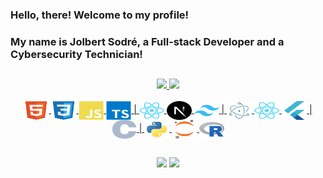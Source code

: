 ### Hello, there! Welcome to my profile!
### My name is Jolbert Sodré, a Full-stack Developer and a Cybersecurity Technician!

##

<div align="center">
  <a href="https://github.com/sdrjolbert">
  <img height="180em" src="https://github-readme-stats.vercel.app/api?username=sdrjolbert&show_icons=true&theme=react&include_all_commits=true&count_private=true"/>
  <img height="180em" src="https://github-readme-stats.vercel.app/api/top-langs/?username=sdrjolbert&layout=compact&langs_count=7&theme=react"/>
</div>

<div align="center" style="display: inline_block"><br>
  <img align="center" alt="Jolbert-HTML" height="30" width="40" src="https://raw.githubusercontent.com/devicons/devicon/master/icons/html5/html5-original.svg">
  <img align="center" alt="Jolbert-CSS" height="30" width="40" src="https://raw.githubusercontent.com/devicons/devicon/master/icons/css3/css3-original.svg">
  <img align="center" alt="Jolbert-JS" height="30" width="40" src="https://raw.githubusercontent.com/devicons/devicon/master/icons/javascript/javascript-plain.svg">
  <img align="center" alt="Jolbert-TS" height="30" width="40" src="https://raw.githubusercontent.com/devicons/devicon/master/icons/typescript/typescript-original.svg">
  |
  <img align="center" alt="Jolbert-React" height="30" width="40" src="https://raw.githubusercontent.com/devicons/devicon/master/icons/react/react-original.svg">
  <img align="center" alt="Jolbert-NextJS" height="30" width="40" src="https://raw.githubusercontent.com/devicons/devicon/master/icons/nextjs/nextjs-original.svg">
  <img align="center" alt="Jolbert-TailwindCSS" height="30" width="40" src="https://raw.githubusercontent.com/devicons/devicon/master/icons/tailwindcss/tailwindcss-original.svg">
  |
  <img align="center" alt="Jolbert-ElectronJs" height="30" width="40" src="https://raw.githubusercontent.com/devicons/devicon/master/icons/electron/electron-original.svg">
  <img align="center" alt="Jolbert-ReactNative" height="30" width="40" src="https://raw.githubusercontent.com/devicons/devicon/master/icons/reactnative/reactnative-original.svg">
  <img align="center" alt="Jolbert-Flutter" height="30" width="40" src="https://raw.githubusercontent.com/devicons/devicon/master/icons/flutter/flutter-original.svg">
  |
  <img align="center" alt="Jolbert-C" height="30" width="40" src="https://raw.githubusercontent.com/devicons/devicon/master/icons/c/c-original.svg">
  |
  <img align="center" alt="Jolbert-Python" height="30" width="40" src="https://raw.githubusercontent.com/devicons/devicon/master/icons/python/python-original.svg">
  <img align="center" alt="Jolbert-JuPy" height="30" width="40" src="https://raw.githubusercontent.com/devicons/devicon/master/icons/jupyter/jupyter-original.svg">
  <img align="center" alt="Jolbert-R" height="30" width="40" src="https://raw.githubusercontent.com/devicons/devicon/master/icons/r/r-original.svg">
</div>

##

<div align="center">
  <a href="https://www.linkedin.com/in/jolbertsodre/" target="_blank"><img src="https://img.shields.io/badge/LinkedIn-0077B5?style=for-the-badge&logo=linkedin&logoColor=white" target="_blank"></a>
  <a href="https://www.instagram.com/sdr_jolbert/" target="_blank"><img src="https://img.shields.io/badge/-Instagram-%23E4405F?style=for-the-badge&logo=instagram&logoColor=white" target="_blank"></a>
</div>
